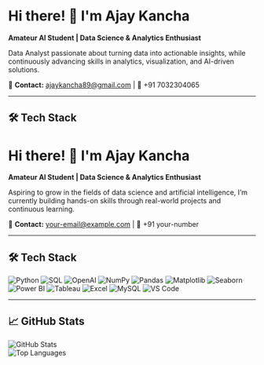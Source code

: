 # Hi there! 👋 I'm Ajay Kancha  
**Amateur AI Student | Data Science & Analytics Enthusiast**  

Data Analyst passionate about turning data into actionable insights, while continuously advancing skills in analytics, visualization, and AI-driven solutions. 

📧 **Contact:** ajaykancha89@gmail.com | 📱 +91 7032304065 

---

## 🛠️ Tech Stack  

# Hi there! 👋 I'm Ajay Kancha  
**Amateur AI Student | Data Science & Analytics Enthusiast**  

Aspiring to grow in the fields of data science and artificial intelligence, I’m currently building hands-on skills through real-world projects and continuous learning.  

📧 **Contact:** your-email@example.com | 📱 +91 your-number  

---

## 🛠️ Tech Stack  

![Python](https://img.shields.io/badge/Python-3776AB?style=for-the-badge&logo=python&logoColor=white)
![SQL](https://img.shields.io/badge/SQL-025E8C?style=for-the-badge&logo=postgresql&logoColor=white)
![OpenAI](https://img.shields.io/badge/OpenAI-412991?style=for-the-badge&logo=openai&logoColor=white)
![NumPy](https://img.shields.io/badge/Numpy-013243?style=for-the-badge&logo=numpy&logoColor=white)
![Pandas](https://img.shields.io/badge/Pandas-150458?style=for-the-badge&logo=pandas&logoColor=white)
![Matplotlib](https://img.shields.io/badge/Matplotlib-007ACC?style=for-the-badge)
![Seaborn](https://img.shields.io/badge/Seaborn-2E8B57?style=for-the-badge)
![Power BI](https://img.shields.io/badge/Power%20BI-F2C811?style=for-the-badge&logo=powerbi&logoColor=black)
![Tableau](https://img.shields.io/badge/Tableau-E97627?style=for-the-badge&logo=tableau&logoColor=white)
![Excel](https://img.shields.io/badge/Excel-217346?style=for-the-badge&logo=microsoft-excel&logoColor=white)
![MySQL](https://img.shields.io/badge/MySQL-4479A1?style=for-the-badge&logo=mysql&logoColor=white)
![VS Code](https://img.shields.io/badge/VS%20Code-007ACC?style=for-the-badge&logo=visualstudiocode&logoColor=white)

---

## 📈 GitHub Stats  

![GitHub Stats](https://github-readme-stats.vercel.app/api?username=AjayKancha&show_icons=true&theme=radical)  
![Top Languages](https://github-readme-stats.vercel.app/api/top-langs/?username=AjayKancha&layout=compact&theme=radical)  


<!--
**ajaykancha/AjayKancha** is a ✨ _special_ ✨ repository because its `README.md` (this file) appears on your GitHub profile.

Here are some ideas to get you started:

- 🔭 I’m currently working on ...
- 🌱 I’m currently learning ...
- 👯 I’m looking to collaborate on ...
- 🤔 I’m looking for help with ...
- 💬 Ask me about ...
- 📫 How to reach me: ...
- 😄 Pronouns: ...
- ⚡ Fun fact: ...
-->
